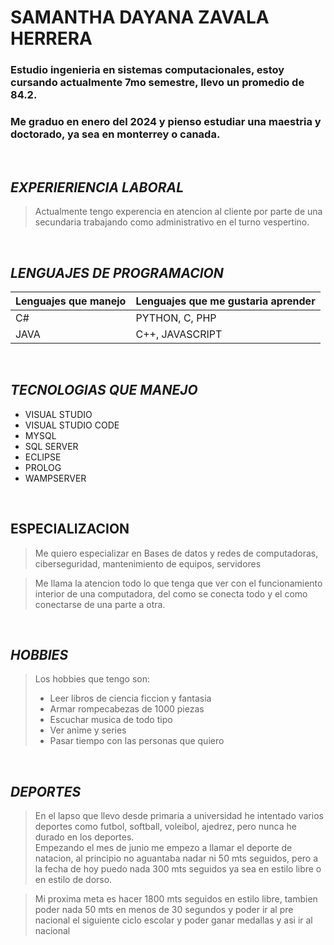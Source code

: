 # SAMANTHA DAYANA ZAVALA HERRERA 

### **Estudio ingenieria en sistemas computacionales, estoy cursando actualmente 7mo semestre, llevo un promedio de 84.2.**  
### **Me graduo en enero del 2024 y pienso estudiar una maestria y doctorado, ya sea en monterrey o canada.**    

  <br>

## *EXPERIERIENCIA LABORAL*  
> Actualmente tengo experencia en atencion al cliente por parte de una secundaria trabajando como administrativo en el turno vespertino.  

<br>

## *LENGUAJES DE PROGRAMACION*
Lenguajes que manejo | Lenguajes que me gustaria aprender
-------------------- | ----------------------------------
C#                   | PYTHON, C, PHP  
JAVA                 | C++, JAVASCRIPT

<br>

## *TECNOLOGIAS QUE MANEJO*

* VISUAL STUDIO 
* VISUAL STUDIO CODE 
* MYSQL 
* SQL SERVER 
* ECLIPSE 
* PROLOG 
* WAMPSERVER 

<br>

## ESPECIALIZACION 
> Me quiero especializar en Bases de datos y redes de computadoras, ciberseguridad, mantenimiento de equipos, servidores  


> Me llama la atencion todo lo que tenga que ver con el funcionamiento interior de una computadora, del como se conecta todo y el como conectarse de una parte a otra.
 
<br>

 ## *HOBBIES*
 > Los hobbies que tengo son:  
 > * Leer libros de ciencia ficcion y fantasia 
 > * Armar rompecabezas de 1000 piezas 
 > * Escuchar musica de todo tipo 
 > * Ver anime y series 
 > * Pasar tiempo con las personas que quiero 

<br>

## *DEPORTES*

>En el lapso que llevo desde primaria a universidad he intentado varios deportes como futbol, softball, voleibol, ajedrez, pero nunca he durado en los deportes.  
> Empezando el mes de junio me empezo a llamar el deporte de natacion, al principio no aguantaba nadar ni 50 mts seguidos, pero a la fecha de hoy puedo nada 300 mts seguidos ya sea en estilo libre o en estilo de dorso.  


> Mi proxima meta es hacer 1800 mts seguidos en estilo libre, tambien poder nada 50 mts en menos de 30 segundos y poder ir al pre nacional el siguiente ciclo escolar y poder ganar medallas y asi ir al nacional 
